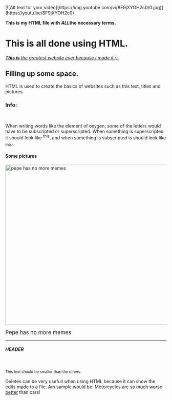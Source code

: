 <html>
<head>
<title> BEST WEBSITE </title>
</head>
<body>
<br><br><br>
[![Alt text for your video](https://img.youtube.com/vi/8F9jXYOH2c0/0.jpg)](https://youtu.be/8F9jXYOH2c0)
<p><b> This is my HTML file with <em>ALL</em>the necessary terms. </b></p>
<h1> This is all done using HTML. </h1>
<p><u><i> <strong>This is</strong> the greatest website ever because I made it :).</i></u></p>
<h2> Filling up some space. </h2>
<p> HTML is used to create the basics of websites such as this text, titles and pictures. </p>
<h3> Info: </h3><br>
<p> When writing words like the element of oxygen, some of the letters would have to be subscripted or superscripted. When something is superscripted it should look like <sup>this</sup>, and when something is subscripted is should look like <sub>this</sub>.</p>
<h4> Some pictures </h4>
<img src="http://www.kappit.com/img/pics/201603_1131_bfdcb_sm.png" alt="pepe has no more memes" style="width:750px;height:500px;">
<p><big> Pepe has no more memes </big></p>
<hr>
<h5> HEADER </h5>
<br>
<p><small> This text should be smaller than the others. </small></p>
<p> Deletes can be very usefull when using HTML because it can show the edits made to a file. Am sample would be: Motorcycles are so much <del>worse</del> <ins>better</ins> than cars!</p>
</body>
</html>
